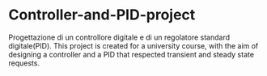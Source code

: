 # Controller-and-PID-project
Progettazione di un controllore digitale e di un regolatore standard digitale(PID).
This project is created for a university course, with the aim of designing a controller and a PID that respected transient and steady state requests.
